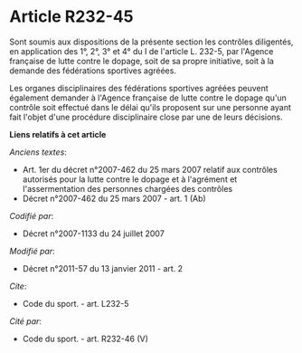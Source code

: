 # Article R232-45

Sont soumis aux dispositions de la présente section les contrôles diligentés, en application des 1°, 2°, 3° et 4° du I de
l'article L. 232-5, par l'Agence française de lutte contre le dopage, soit de sa propre initiative, soit à la demande des
fédérations sportives agréées. 

Les organes disciplinaires des fédérations sportives agréées peuvent également demander à l'Agence française de lutte contre
le dopage qu'un contrôle soit effectué dans le délai qu'ils proposent sur une personne ayant fait l'objet d'une procédure
disciplinaire close par une de leurs décisions.

**Liens relatifs à cet article**

_Anciens textes_:

  - Art. 1er du décret n°2007-462 du 25 mars 2007 relatif aux contrôles autorisés pour la lutte contre le dopage et à l'agrément et l'assermentation des personnes chargées des contrôles
  - Décret n°2007-462 du 25 mars 2007 - art. 1 (Ab)

_Codifié par_:

  - Décret n°2007-1133 du 24 juillet 2007

_Modifié par_:

  - Décret n°2011-57 du 13 janvier 2011 - art. 2

_Cite_:

  - Code du sport. - art. L232-5

_Cité par_:

  - Code du sport. - art. R232-46 (V)
